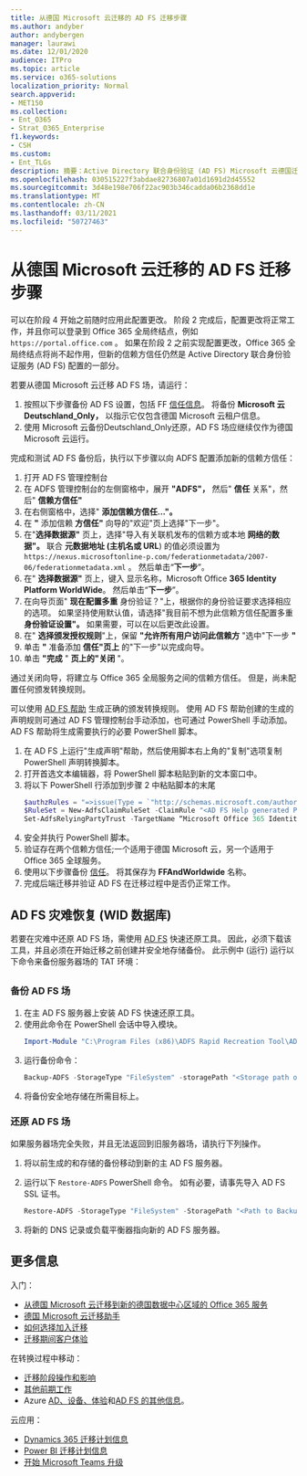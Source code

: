 ```yaml
---
title: 从德国 Microsoft 云迁移的 AD FS 迁移步骤
ms.author: andyber
author: andybergen
manager: laurawi
ms.date: 12/01/2020
audience: ITPro
ms.topic: article
ms.service: o365-solutions
localization_priority: Normal
search.appverid:
- MET150
ms.collection:
- Ent_O365
- Strat_O365_Enterprise
f1.keywords:
- CSH
ms.custom:
- Ent_TLGs
description: 摘要：Active Directory 联合身份验证 (AD FS) Microsoft 云德国迁移的迁移步骤。
ms.openlocfilehash: 030515227f3abdae82736807a01d1691d2d45552
ms.sourcegitcommit: 3d48e198e706f22ac903b346cadda06b2368dd1e
ms.translationtype: MT
ms.contentlocale: zh-CN
ms.lasthandoff: 03/11/2021
ms.locfileid: "50727463"
---
```

# <a name="ad-fs-migration-steps-for-the-migration-from-microsoft-cloud-deutschland"></a>从德国 Microsoft 云迁移的 AD FS 迁移步骤

可以在阶段 4 开始之前随时应用此配置更改。
阶段 2 完成后，配置更改将正常工作，并且你可以登录到 Office 365 全局终结点，例如 `https://portal.office.com` 。 如果在阶段 2 之前实现配置更改，Office 365 全局终结点将尚不起作用，但新的信赖方信任仍然是 Active Directory 联合身份验证服务 (AD FS) 配置的一部分。

若要从德国 Microsoft 云迁移 AD FS 场，请运行：

1. 按照以下步骤备份 AD FS 设置，包括 FF [信任信息](#backup)。 将备份 **Microsoft 云Deutschland_Only，** 以指示它仅包含德国 Microsoft 云租户信息。
2. 使用 Microsoft 云备份Deutschland_Only还原，AD FS 场应继续仅作为德国 Microsoft 云运行。

完成和测试 AD FS 备份后，执行以下步骤以向 ADFS 配置添加新的信赖方信任：

1. 打开 AD FS 管理控制台
2. 在 ADFS 管理控制台的左侧窗格中，展开 **"ADFS"，** 然后" **信任** 关系"，然后" **信赖方信任"**
3. 在右侧窗格中，选择" **添加信赖方信任..."。**
4. 在 **"** 添加信赖 **方信任"** 向导的"欢迎"页上选择"下一步"。
5. 在"**选择数据源"** 页上，选择"导入有关联机发布的信赖方或本地 **网络的数据"。** 联合 **元数据地址 (主机名或 URL**) 的值必须设置为 `https://nexus.microsoftonline-p.com/federationmetadata/2007-06/federationmetadata.xml` 。 然后单击“**下一步**”。
6. 在" **选择数据源"** 页上，键入 显示名称，Microsoft Office **365 Identity Platform WorldWide**。 然后单击“**下一步**”。
7. 在向导页面" **现在配置多重** 身份验证？"上，根据你的身份验证要求选择相应的选项。 如果坚持使用默认值，请选择"我目前不想为此信赖方信任配置多重 **身份验证设置"。** 如果需要，可以在以后更改此设置。
8. 在" **选择颁发授权规则**"上，保留 **"允许所有用户访问此信赖方** "选中"下一步 **"**
9. 单击 **"** 准备添加 **信任"页上** 的"下一步"以完成向导。
10. 单击 **"完成** " **页上的"关闭** "。

通过关闭向导，将建立与 Office 365 全局服务之间的信赖方信任。 但是，尚未配置任何颁发转换规则。

可以使用 [AD FS 帮助](https://adfshelp.microsoft.com/AadTrustClaims/ClaimsGenerator) 生成正确的颁发转换规则。 使用 AD FS 帮助创建的生成的声明规则可通过 AD FS 管理控制台手动添加，也可通过 PowerShell 手动添加。 AD FS 帮助将生成需要执行的必要 PowerShell 脚本。  

<!--
    Question from ckinder
    is step #3 true?
    how to verify step 5? Need more information!
-->
1. 在 AD FS 上运行"生成声明"帮助，然后使用脚本右上角的"复制"选项复制 PowerShell 声明转换脚本。
2. 打开首选文本编辑器，将 PowerShell 脚本粘贴到新的文本窗口中。
3. 将以下 PowerShell 行添加到步骤 2 中粘贴脚本的末尾
    ```powershell
    $authzRules = "=>issue(Type = `"http://schemas.microsoft.com/authorization/claims/permit`", Value = `"true`"); "
    $RuleSet = New-AdfsClaimRuleSet -ClaimRule "<AD FS Help generated PSH>"
    Set-AdfsRelyingPartyTrust -TargetName “Microsoft Office 365 Identity Platform WorldWide” -IssuanceTransformRules $RuleSet.ClaimRulesString -IssuanceAuthorizationRules $authzRules
    ```
4. 安全并执行 PowerShell 脚本。
5. 验证存在两个信赖方信任;一个适用于德国 Microsoft 云，另一个适用于 Office 365 全球服务。
6. 使用以下步骤备份 [信任](#backup)。 将其保存为 **FFAndWorldwide** 名称。
7. 完成后端迁移并验证 AD FS 在迁移过程中是否仍正常工作。

## <a name="ad-fs-disaster-recovery-wid-database"></a>AD FS 灾难恢复 (WID 数据库) 

若要在灾难中还原 AD FS 场，需使用 [AD FS](https://docs.microsoft.com/windows-server/identity/ad-fs/operations/ad-fs-rapid-restore-tool) 快速还原工具。 因此，必须下载该工具，并且必须在开始迁移之前创建并安全地存储备份。 此示例中 (运行) 运行以下命令来备份服务器场的 TAT 环境：

<h2 id="backup"></h2>

### <a name="back-up-an-ad-fs-farm"></a>备份 AD FS 场

1. 在主 AD FS 服务器上安装 AD FS 快速还原工具。
2. 使用此命令在 PowerShell 会话中导入模块。
    ```powershell
    Import-Module "C:\Program Files (x86)\ADFS Rapid Recreation Tool\ADFSRapidRecreationTool.dll"
    ```
3. 运行备份命令：
    ```powershell
    Backup-ADFS -StorageType "FileSystem" -storagePath "<Storage path of backup>" -EncryptionPassword "<password>" -BackupComment "Restore Doku" -BackupDKM
    ```
4. 将备份安全地存储在所需目标上。

### <a name="restore-an-ad-fs-farm"></a>还原 AD FS 场

如果服务器场完全失败，并且无法返回到旧服务器场，请执行下列操作。 

1. 将以前生成的和存储的备份移动到新的主 AD FS 服务器。
2. 运行以下 `Restore-ADFS` PowerShell 命令。 如有必要，请事先导入 AD FS SSL 证书。

    ```powershell
    Restore-ADFS -StorageType "FileSystem" -StoragePath "<Path to Backup>" -DecryptionPassword "<password>" -GroupServiceAccountIdentifier "<gMSA>" -DBConnectionString "WID" -RestoreDKM
    ```

3. 将新的 DNS 记录或负载平衡器指向新的 AD FS 服务器。

## <a name="more-information"></a>更多信息

入门：

- [从德国 Microsoft 云迁移到新的德国数据中心区域的 Office 365 服务](ms-cloud-germany-transition.md)
- [德国 Microsoft 云迁移助手](https://aka.ms/germanymigrateassist)
- [如何选择加入迁移](ms-cloud-germany-migration-opt-in.md)
- [迁移期间客户体验](ms-cloud-germany-transition-experience.md)

在转换过程中移动：

- [迁移阶段操作和影响](ms-cloud-germany-transition-phases.md)
- [其他前期工作](ms-cloud-germany-transition-add-pre-work.md)
- Azure [AD、](ms-cloud-germany-transition-azure-ad.md)[设备、](ms-cloud-germany-transition-add-devices.md)[体验](ms-cloud-germany-transition-add-experience.md)和[AD FS 的其他信息](ms-cloud-germany-transition-add-adfs.md)。

云应用：

- [Dynamics 365 迁移计划信息](https://aka.ms/d365ceoptin)
- [Power BI 迁移计划信息](https://aka.ms/pbioptin)
- [开始 Microsoft Teams 升级](https://aka.ms/SkypeToTeams-Home)

